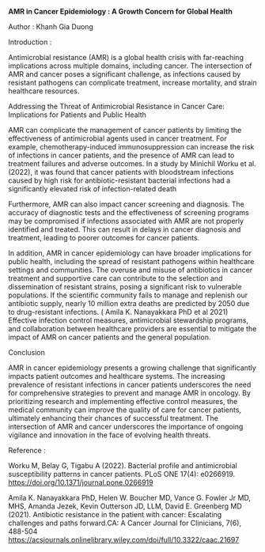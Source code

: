 <!--StartFragment-->

**AMR in Cancer Epidemiology : A Growth Concern for Global Health**

<!--StartFragment-->

Author : Khanh Gia Duong

Introduction : 

Antimicrobial resistance (AMR) is a global health crisis with far-reaching implications across multiple domains, including cancer. The intersection of AMR and cancer poses a significant challenge, as infections caused by resistant pathogens can complicate treatment, increase mortality, and strain healthcare resources.

Addressing the Threat of Antimicrobial Resistance in Cancer Care: Implications for Patients and Public Health

AMR can complicate the management of cancer patients by limiting the effectiveness of antimicrobial agents used in cancer treatment. For example, chemotherapy-induced immunosuppression can increase the risk of infections in cancer patients, and the presence of AMR can lead to treatment failures and adverse outcomes. In a study by Minichil Worku et al. (2022), it was found that cancer patients with bloodstream infections caused by high risk for antibiotic-resistant bacterial infections had a significantly elevated risk of infection-related death 

Furthermore, AMR can also impact cancer screening and diagnosis. The accuracy of diagnostic tests and the effectiveness of screening programs may be compromised if infections associated with AMR are not properly identified and treated. This can result in delays in cancer diagnosis and treatment, leading to poorer outcomes for cancer patients.

In addition, AMR in cancer epidemiology can have broader implications for public health, including the spread of resistant pathogens within healthcare settings and communities. The overuse and misuse of antibiotics in cancer treatment and supportive care can contribute to the selection and dissemination of resistant strains, posing a significant risk to vulnerable populations. If the scientific community fails to manage and replenish our antibiotic supply, nearly 10 million extra deaths are predicted by 2050 due to drug-resistant infections. ( Amila K. Nanayakkara PhD et al 2021) Effective infection control measures, antimicrobial stewardship programs, and collaboration between healthcare providers are essential to mitigate the impact of AMR on cancer patients and the general population.

Conclusion

AMR in cancer epidemiology presents a growing challenge that significantly impacts patient outcomes and healthcare systems. The increasing prevalence of resistant infections in cancer patients underscores the need for comprehensive strategies to prevent and manage AMR in oncology. By prioritizing research and implementing effective control measures, the medical community can improve the quality of care for cancer patients, ultimately enhancing their chances of successful treatment. The intersection of AMR and cancer underscores the importance of ongoing vigilance and innovation in the face of evolving health threats.

Reference : 

Worku M, Belay G, Tigabu A (2022). Bacterial profile and antimicrobial susceptibility patterns in cancer patients. PLoS ONE 17(4): e0266919. <https://doi.org/10.1371/journal.pone.0266919>

Amila K. Nanayakkara PhD, Helen W. Boucher MD, Vance G. Fowler Jr MD, MHS, Amanda Jezek, Kevin Outterson JD, LLM, David E. Greenberg MD (2021). Antibiotic resistance in the patient with cancer: Escalating challenges and paths forward.CA: A Cancer Journal for Clinicians, 7(6), 488-504 <https://acsjournals.onlinelibrary.wiley.com/doi/full/10.3322/caac.21697>

<!--EndFragment-->

<!--EndFragment-->

